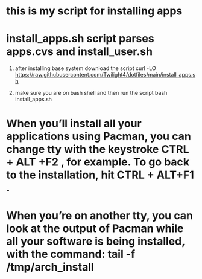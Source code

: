# this is my script for installing apps

# install_apps.sh script parses apps.cvs and install_user.sh

1. after installing base system download the script
curl -LO https://raw.githubusercontent.com/Twilight4/dotfiles/main/install_apps.sh

2. make sure you are on bash shell and then run the script
bash install_apps.sh

# When you’ll install all your applications using Pacman, you can change tty with the keystroke CTRL + ALT +F2 , for example. To go back to the installation, hit CTRL + ALT+F1 .
# When you’re on another tty, you can look at the output of Pacman while all your software is being installed, with the command: tail -f /tmp/arch_install
